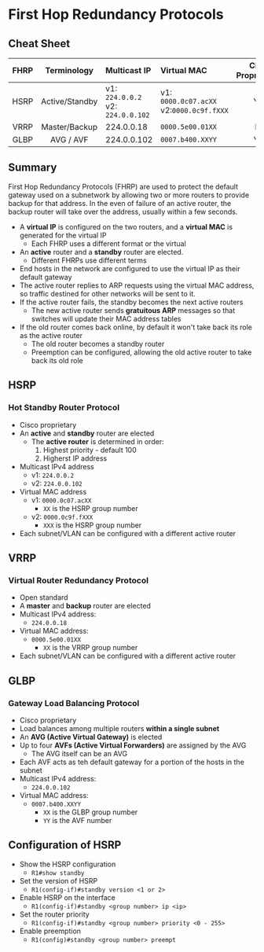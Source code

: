 # First Hop Redundancy Protocols

## Cheat Sheet

| **FHRP** | **Terminology** | **Multicast IP**                     | **Virtual MAC**                             | **Cisco Proprietary?** |
|:--------:|:---------------:|:-------------------------------------|:--------------------------------------------|:----------------------:|
| HSRP     | Active/Standby  | v1: `224.0.0.2`<br>v2: `224.0.0.102` | v1: `0000.0c07.acXX`<br>v2:`0000.0c9f.fXXX` | Yes                    |
| VRRP     | Master/Backup   | 224.0.0.18                           | `0000.5e00.01XX`                            | No                     |
| GLBP     | AVG / AVF       | 224.0.0.102                          | `0007.b400.XXYY`                            | Yes                    |

## Summary

First Hop Redundancy Protocols (FHRP) are used to protect the default gateway used on a subnetwork by allowing two or more routers to provide backup for that address. In the even of failure of an active router, the backup router will take over the address, usually within a few seconds.

- A **virtual IP** is configured on the two routers, and a **virtual MAC** is generated for the virtual IP
  - Each FHRP uses a different format or the virtual
- An **active** router and a **standby** router are elected.
  - Different FHRPs use different terms
- End hosts in the network are configured to use the virtual IP as their default gateway
- The active router replies to ARP requests using the virtual MAC address, so traffic destined for other networks will be sent to it.
- If the active router fails, the standby becomes the next active routers
  - The new active router sends **gratuitous ARP** messages so that switches will update their MAC address tables
- If the old router comes back online, by default it won't take back its role as the active router
  - The old router becomes a standby router
  - Preemption can be configured, allowing the old active router to take back its old role

## HSRP

### Hot Standby Router Protocol

- Cisco proprietary
- An **active** and **standby** router are elected
  - The **active router** is determined in order:
    1. Highest priority - default 100
    2. Higherst IP address
- Multicast IPv4 address
  - v1: `224.0.0.2`
  - v2: `224.0.0.102`
- Virtual MAC address
  - v1: `0000.0c07.acXX`
    - `XX` is the HSRP group number
  - v2: `0000.0c9f.fXXX`
    - `XXX` is the HSRP group number
- Each subnet/VLAN can be configured with a different active router

## VRRP

### Virtual Router Redundancy Protocol

- Open standard
- A **master** and **backup** router are elected
- Multicast IPv4 address:
  - `224.0.0.18`
- Virtual MAC address:
  - `0000.5e00.01XX`
    - `XX` is the VRRP group number
- Each subnet/VLAN can be configured with a different active router

## GLBP

### Gateway Load Balancing Protocol

- Cisco proprietary
- Load balances among multiple routers **within a single subnet**
- An **AVG (Active Virtual Gateway)** is elected
- Up to four **AVFs (Active Virtual Forwarders)** are assigned by the AVG
  - The AVG itself can be an AVG
- Each AVF acts as teh default gateway for a portion of the hosts in the subnet
- Multicast IPv4 address:
  - `224.0.0.102`
- Virtual MAC address:
  - `0007.b400.XXYY`
    - `XX` is the GLBP group number
    - `YY` is the AVF number

## Configuration of HSRP

- Show the HSRP configuration
  - `R1#show standby`
- Set the version of HSRP
  - `R1(config-if)#standby version <1 or 2>`
- Enable HSRP on the interface
  - `R1(config-if)#standby <group number> ip <ip>`
- Set the router priority
  - `R1(config-if)#standby <group number> priority <0 - 255>`
- Enable preemption
  - `R1(config)#standby <group number> preempt`
